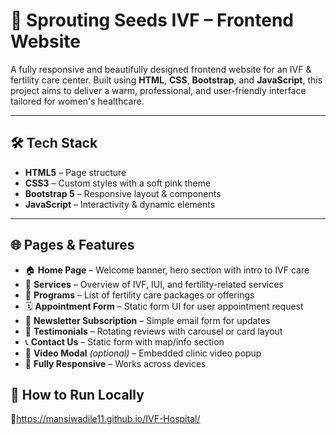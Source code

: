 # 🌸 Sprouting Seeds IVF – Frontend Website

A fully responsive and beautifully designed frontend website for an IVF & fertility care center. Built using **HTML**, **CSS**, **Bootstrap**, and **JavaScript**, this project aims to deliver a warm, professional, and user-friendly interface tailored for women's healthcare.

---

## 🛠️ Tech Stack

- **HTML5** – Page structure
- **CSS3** – Custom styles with a soft pink theme
- **Bootstrap 5** – Responsive layout & components
- **JavaScript** – Interactivity & dynamic elements

---

## 🌐 Pages & Features

- 🏠 **Home Page** – Welcome banner, hero section with intro to IVF care  
- 🧬 **Services** – Overview of IVF, IUI, and fertility-related services  
- 🍼 **Programs** – List of fertility care packages or offerings  
- 🗓️ **Appointment Form** – Static form UI for user appointment request  
- 💌 **Newsletter Subscription** – Simple email form for updates  
- 🌟 **Testimonials** – Rotating reviews with carousel or card layout  
- 📞 **Contact Us** – Static form with map/info section  
- 🎥 **Video Modal** *(optional)* – Embedded clinic video popup  
- 📱 **Fully Responsive** – Works across devices


## 🚀 How to Run Locally
🔗https://mansiwadile11.github.io/IVF-Hospital/
